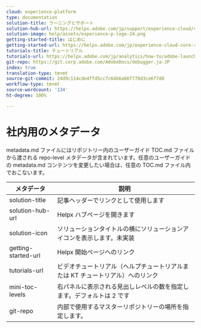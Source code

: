 ```yaml
---
cloud: experience-platform
type: documentation
solution-title: ラーニングとサポート
solution-hub-url: https://helpx.adobe.com/jp/support/experience-cloud/core-services.html
solution-image: help/assets/experience-p-logo-24.png
getting-started-title: はじめに
getting-started-url: https://helpx.adobe.com/jp/experience-cloud-core-services/get-started.html
tutorials-title: チュートリアル
tutorials-url: https://helpx.adobe.com/jp/analytics/how-to/adobe-launch-publishing-process.html
git-repo: https://git.corp.adobe.com/AdobeDocs/debugger.ja-JP
index: true
translation-type: tm+mt
source-git-commit: 24d9c114cde4ffd5cc7c64b6a66f778d3ce6f7d0
workflow-type: tm+mt
source-wordcount: '134'
ht-degree: 100%

---
```



# 社内用のメタデータ

metadata.md ファイルにはリポジトリー内のユーザーガイド TOC.md ファイルから渡される repo-level メタデータが含まれています。任意のユーザーガイドの metadata.md コンテンツを変更したい場合は、任意の TOC.md ファイル内でおこないます。

| メタデータ | 説明 |
|--- |--- |
| solution-title | 記事ヘッダーでリンクとして使用します |
| solution-hub-url | Helpx ハブページを開きます |
| solution-icon | ソリューションタイトルの横にソリューションアイコンを表示します。未実装 |
| getting-started-url | Helpx 開始ページへのリンク |
| tutorials-url | ビデオチュートリアル（ヘルプチュートリアルまたは KT チュートリアル）へのリンク |
| mini-toc-levels | 右パネルに表示される見出しレベルの数を指定します。デフォルトは 2 です |
| git-repo | 内部で使用するマスターリポジトリーの場所を指定します。 |
